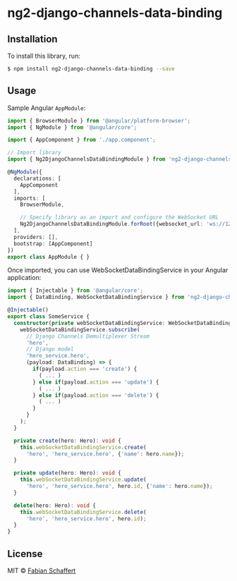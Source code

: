 # ng2-django-channels-data-binding

## Installation

To install this library, run:

```bash
$ npm install ng2-django-channels-data-binding --save
```

## Usage

Sample Angular `AppModule`:

```typescript
import { BrowserModule } from '@angular/platform-browser';
import { NgModule } from '@angular/core';

import { AppComponent } from './app.component';

// Import library
import { Ng2DjangoChannelsDataBindingModule } from 'ng2-django-channels-data-binding';

@NgModule({
  declarations: [
    AppComponent
  ],
  imports: [
    BrowserModule,

    // Specify library as an import and configure the WebSocket URL
    Ng2DjangoChannelsDataBindingModule.forRoot({websocket_url: 'ws://127.0.0.1:8001/api/ws'})
  ],
  providers: [],
  bootstrap: [AppComponent]
})
export class AppModule { }
```

Once imported, you can use WebSocketDataBindingService in your Angular application:

```typescript
import { Injectable } from '@angular/core';
import { DataBinding, WebSocketDataBindingService } from 'ng2-django-channels-data-binding';

@Injectable()
export class SomeService {
  constructor(private webSocketDataBindingService: WebSocketDataBindingService) {
    webSocketDataBindingService.subscribe(
      // Django Channels Demultiplexer Stream
      'hero',
      // Django model
      'hero_service.hero',
      (payload: DataBinding) => {
        if(payload.action === 'create') {
          ( ... )
        } else if(payload.action === 'update') {
          ( ... )
        } else if(payload.action === 'delete') {
          ( ... )
        }
      }
    );
  }

  private create(hero: Hero): void {
    this.webSocketDataBindingService.create(
      'hero', 'hero_service.hero', {'name': hero.name});
  }

  private update(hero: Hero): void {
    this.webSocketDataBindingService.update(
      'hero', 'hero_service.hero', hero.id, {'name': hero.name});
  }

  delete(hero: Hero): void {
    this.webSocketDataBindingService.delete(
      'hero', 'hero_service.hero', hero.id);
  }
}
```

## License

MIT © [Fabian Schaffert](mailto:fabian@schaffert.cc)
